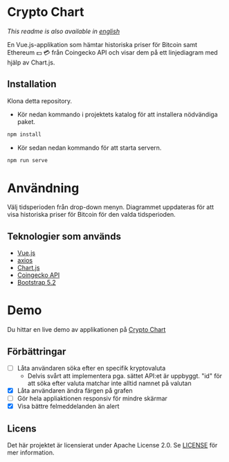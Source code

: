 # Crypto Chart
_This readme is also available in [english](README_ENG.md)_

En Vue.js-applikation som hämtar historiska priser för Bitcoin samt Ethereum :dollar: :credit_card: från Coingecko API och visar dem på ett linjediagram med hjälp av Chart.js.

## Installation
Klona detta repository.
* Kör nedan kommando i projektets katalog för att installera nödvändiga paket.
```javascript
npm install
``` 

* Kör sedan nedan kommando för att starta servern.
```javascript
npm run serve
```


# Användning
Välj tidsperioden från drop-down menyn.
Diagrammet uppdateras för att visa historiska priser för Bitcoin för den valda tidsperioden.

## Teknologier som används
* [Vue.js](https://vuejs.org/)
* [axios](https://github.com/axios/axios)
* [Chart.js](https://www.chartjs.org/)
* [Coingecko API](https://www.coingecko.com/en/api/documentation)
* [Bootstrap 5.2](https://getbootstrap.com/docs/5.2/getting-started/introduction/)

# Demo
Du hittar en live demo av applikationen på [Crypto Chart](https://exquisite-bavarois-73d29d.netlify.app/)



## Förbättringar

- [ ] Låta användaren söka efter en specifik kryptovaluta
    - Delvis svårt att implementera pga. sättet API:et är uppbyggt. "id" för att söka efter valuta matchar inte alltid namnet på valutan
- [X] Låta användaren ändra färgen på grafen
- [ ] Gör hela appliaktionen responsiv för mindre skärmar
- [X] Visa bättre felmeddelanden än alert

## Licens
Det här projektet är licensierat under Apache License 2.0. Se  [LICENSE](LICENSE) för mer information.